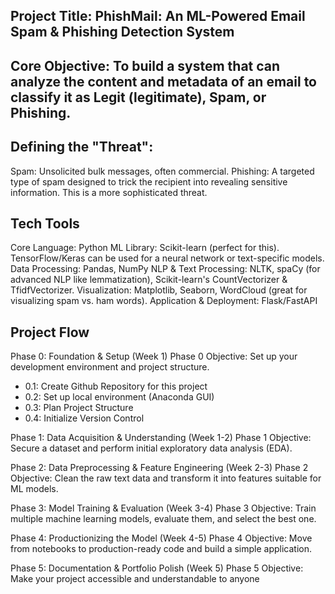 ## Project Title: PhishMail: An ML-Powered Email Spam & Phishing Detection System

## Core Objective: To build a system that can analyze the content and metadata of an email to classify it as Legit (legitimate), Spam, or Phishing.

## Defining the "Threat":

Spam: Unsolicited bulk messages, often commercial.
Phishing: A targeted type of spam designed to trick the recipient into revealing sensitive information. This is a more sophisticated threat.

## Tech Tools
Core Language: Python
ML Library: Scikit-learn (perfect for this). TensorFlow/Keras can be used for a neural network or text-specific models.
Data Processing: Pandas, NumPy
NLP & Text Processing: NLTK, spaCy (for advanced NLP like lemmatization), Scikit-learn's CountVectorizer & TfidfVectorizer.
Visualization: Matplotlib, Seaborn, WordCloud (great for visualizing spam vs. ham words).
Application & Deployment: Flask/FastAPI

## Project Flow

Phase 0: Foundation & Setup (Week 1)
Phase 0 Objective: Set up your development environment and project structure.
- 0.1: Create Github Repository for this project
- 0.2: Set up local environment (Anaconda GUI)
- 0.3: Plan Project Structure
- 0.4: Initialize Version Control

Phase 1: Data Acquisition & Understanding (Week 1-2)
Phase 1 Objective: Secure a dataset and perform initial exploratory data analysis (EDA).

Phase 2: Data Preprocessing & Feature Engineering (Week 2-3)
Phase 2 Objective: Clean the raw text data and transform it into features suitable for ML models.

Phase 3: Model Training & Evaluation (Week 3-4)
Phase 3 Objective: Train multiple machine learning models, evaluate them, and select the best one.

Phase 4: Productionizing the Model (Week 4-5)
Phase 4 Objective: Move from notebooks to production-ready code and build a simple application.

Phase 5: Documentation & Portfolio Polish (Week 5)
Phase 5 Objective: Make your project accessible and understandable to anyone
